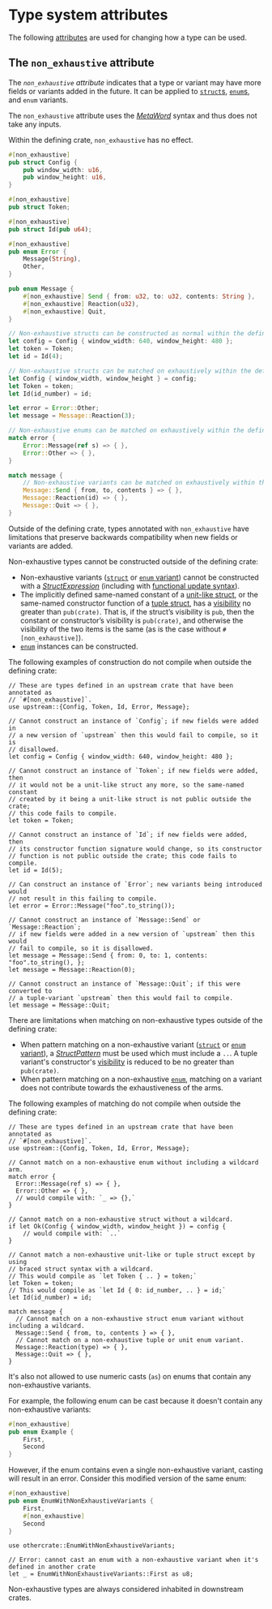 # Type system attributes

The following [attributes] are used for changing how a type can be used.

## The `non_exhaustive` attribute

The *`non_exhaustive` attribute* indicates that a type or variant may have
more fields or variants added in the future. It can be applied to
[`struct`s][struct], [`enum`s][enum], and `enum` variants.

The `non_exhaustive` attribute uses the [_MetaWord_] syntax and thus does not
take any inputs.

Within the defining crate, `non_exhaustive` has no effect.

```rust
#[non_exhaustive]
pub struct Config {
    pub window_width: u16,
    pub window_height: u16,
}

#[non_exhaustive]
pub struct Token;

#[non_exhaustive]
pub struct Id(pub u64);

#[non_exhaustive]
pub enum Error {
    Message(String),
    Other,
}

pub enum Message {
    #[non_exhaustive] Send { from: u32, to: u32, contents: String },
    #[non_exhaustive] Reaction(u32),
    #[non_exhaustive] Quit,
}

// Non-exhaustive structs can be constructed as normal within the defining crate.
let config = Config { window_width: 640, window_height: 480 };
let token = Token;
let id = Id(4);

// Non-exhaustive structs can be matched on exhaustively within the defining crate.
let Config { window_width, window_height } = config;
let Token = token;
let Id(id_number) = id;

let error = Error::Other;
let message = Message::Reaction(3);

// Non-exhaustive enums can be matched on exhaustively within the defining crate.
match error {
    Error::Message(ref s) => { },
    Error::Other => { },
}

match message {
    // Non-exhaustive variants can be matched on exhaustively within the defining crate.
    Message::Send { from, to, contents } => { },
    Message::Reaction(id) => { },
    Message::Quit => { },
}
```

Outside of the defining crate, types annotated with `non_exhaustive` have limitations that
preserve backwards compatibility when new fields or variants are added.

Non-exhaustive types cannot be constructed outside of the defining crate:

- Non-exhaustive variants ([`struct`][struct] or [`enum` variant][enum]) cannot be constructed
  with a [_StructExpression_] \(including with [functional update syntax]).
- The implicitly defined same-named constant of a [unit-like struct][struct],
  or the same-named constructor function of a [tuple struct][struct],
  has a [visibility] no greater than `pub(crate)`.
  That is, if the struct’s visibility is `pub`, then the constant or constructor’s visibility
  is `pub(crate)`, and otherwise the visibility of the two items is the same
  (as is the case without `#[non_exhaustive]`).
- [`enum`][enum] instances can be constructed.

The following examples of construction do not compile when outside the defining crate:

<!-- ignore: requires external crates -->
```rust,ignore
// These are types defined in an upstream crate that have been annotated as
// `#[non_exhaustive]`.
use upstream::{Config, Token, Id, Error, Message};

// Cannot construct an instance of `Config`; if new fields were added in
// a new version of `upstream` then this would fail to compile, so it is
// disallowed.
let config = Config { window_width: 640, window_height: 480 };

// Cannot construct an instance of `Token`; if new fields were added, then
// it would not be a unit-like struct any more, so the same-named constant
// created by it being a unit-like struct is not public outside the crate;
// this code fails to compile.
let token = Token;

// Cannot construct an instance of `Id`; if new fields were added, then
// its constructor function signature would change, so its constructor
// function is not public outside the crate; this code fails to compile.
let id = Id(5);

// Can construct an instance of `Error`; new variants being introduced would
// not result in this failing to compile.
let error = Error::Message("foo".to_string());

// Cannot construct an instance of `Message::Send` or `Message::Reaction`;
// if new fields were added in a new version of `upstream` then this would
// fail to compile, so it is disallowed.
let message = Message::Send { from: 0, to: 1, contents: "foo".to_string(), };
let message = Message::Reaction(0);

// Cannot construct an instance of `Message::Quit`; if this were converted to
// a tuple-variant `upstream` then this would fail to compile.
let message = Message::Quit;
```

There are limitations when matching on non-exhaustive types outside of the defining crate:

- When pattern matching on a non-exhaustive variant ([`struct`][struct] or [`enum` variant][enum]),
  a [_StructPattern_] must be used which must include a `..`. A tuple variant's constructor's
  [visibility] is reduced to be no greater than `pub(crate)`.
- When pattern matching on a non-exhaustive [`enum`][enum], matching on a variant does not
  contribute towards the exhaustiveness of the arms.

The following examples of matching do not compile when outside the defining crate:

<!-- ignore: requires external crates -->
```rust, ignore
// These are types defined in an upstream crate that have been annotated as
// `#[non_exhaustive]`.
use upstream::{Config, Token, Id, Error, Message};

// Cannot match on a non-exhaustive enum without including a wildcard arm.
match error {
  Error::Message(ref s) => { },
  Error::Other => { },
  // would compile with: `_ => {},`
}

// Cannot match on a non-exhaustive struct without a wildcard.
if let Ok(Config { window_width, window_height }) = config {
    // would compile with: `..`
}

// Cannot match a non-exhaustive unit-like or tuple struct except by using
// braced struct syntax with a wildcard.
// This would compile as `let Token { .. } = token;`
let Token = token;
// This would compile as `let Id { 0: id_number, .. } = id;`
let Id(id_number) = id;

match message {
  // Cannot match on a non-exhaustive struct enum variant without including a wildcard.
  Message::Send { from, to, contents } => { },
  // Cannot match on a non-exhaustive tuple or unit enum variant.
  Message::Reaction(type) => { },
  Message::Quit => { },
}
```

It's also not allowed to use numeric casts (`as`) on enums that contain any non-exhaustive variants.

For example, the following enum can be cast because it doesn't contain any non-exhaustive variants:

```rust
#[non_exhaustive]
pub enum Example {
    First,
    Second
}
```

However, if the enum contains even a single non-exhaustive variant, casting will result in an error. Consider this modified version of the same enum:

```rust
#[non_exhaustive]
pub enum EnumWithNonExhaustiveVariants {
    First,
    #[non_exhaustive]
    Second
}
```

<!-- ignore: needs multiple crates -->
```rust,ignore
use othercrate::EnumWithNonExhaustiveVariants;

// Error: cannot cast an enum with a non-exhaustive variant when it's defined in another crate
let _ = EnumWithNonExhaustiveVariants::First as u8;
```

Non-exhaustive types are always considered inhabited in downstream crates.

[_MetaWord_]: ../attributes.md#meta-item-attribute-syntax
[_StructExpression_]: ../expressions/struct-expr.md
[_StructPattern_]: ../patterns.md#struct-patterns
[_TupleStructPattern_]: ../patterns.md#tuple-struct-patterns
[`if let`]: ../expressions/if-expr.md#if-let-expressions
[`match`]: ../expressions/match-expr.md
[attributes]: ../attributes.md
[enum]: ../items/enumerations.md
[functional update syntax]: ../expressions/struct-expr.md#functional-update-syntax
[struct]: ../items/structs.md
[visibility]: ../visibility-and-privacy.md
